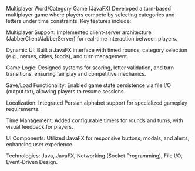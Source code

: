 Multiplayer Word/Category Game (JavaFX)
Developed a turn-based multiplayer game where players compete by selecting categories and letters under time constraints. Key features include:

Multiplayer Support: Implemented client-server architecture (JabberClient/JabberServer) for real-time interaction between players.

Dynamic UI: Built a JavaFX interface with timed rounds, category selection (e.g., names, cities, foods), and turn management.

Game Logic: Designed systems for scoring, letter validation, and turn transitions, ensuring fair play and competitive mechanics.

Save/Load Functionality: Enabled game state persistence via file I/O (output.txt), allowing players to resume sessions.

Localization: Integrated Persian alphabet support for specialized gameplay requirements.

Time Management: Added configurable timers for rounds and turns, with visual feedback for players.

UI Components: Utilized JavaFX for responsive buttons, modals, and alerts, enhancing user experience.

Technologies: Java, JavaFX, Networking (Socket Programming), File I/O, Event-Driven Design.
